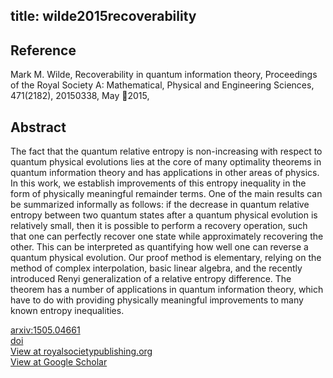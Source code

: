 title: wilde2015recoverability
---


## Reference

Mark M. Wilde, Recoverability in quantum information theory, Proceedings of the Royal Society A: Mathematical, Physical and Engineering Sciences, 471(2182), 20150338, May 2015,

## Abstract 
  The fact that the quantum relative entropy is non-increasing with respect to
quantum physical evolutions lies at the core of many optimality theorems in
quantum information theory and has applications in other areas of physics. In
this work, we establish improvements of this entropy inequality in the form of
physically meaningful remainder terms. One of the main results can be
summarized informally as follows: if the decrease in quantum relative entropy
between two quantum states after a quantum physical evolution is relatively
small, then it is possible to perform a recovery operation, such that one can
perfectly recover one state while approximately recovering the other. This can
be interpreted as quantifying how well one can reverse a quantum physical
evolution. Our proof method is elementary, relying on the method of complex
interpolation, basic linear algebra, and the recently introduced Renyi
generalization of a relative entropy difference. The theorem has a number of
applications in quantum information theory, which have to do with providing
physically meaningful improvements to many known entropy inequalities.

    

[arxiv:1505.04661](https://arxiv.org/abs/1505.04661)     
[doi]()    
[View at royalsocietypublishing.org](https://royalsocietypublishing.org/doi/abs/10.1098/rspa.2015.0338)     
[View at Google Scholar](https://scholar.google.com/scholar_lookup?arxiv_id=1505.04661) 